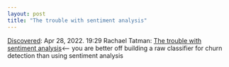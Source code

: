 ```yaml
---
layout: post
title: "The trouble with sentiment analysis"
---
```

[Discovered](http://rolandtanglao.com/2020/07/29/p1-blogthis-checkvist-list-links-to-blog/): Apr 28, 2022. 19:29 Rachael Tatman: [The trouble with sentiment analysis](https://makingnoiseandhearingthings.com/2022/04/19/the-trouble-with-sentiment-analysis/)<--  you are better off building a raw classifier for churn detection than using sentiment analysis
